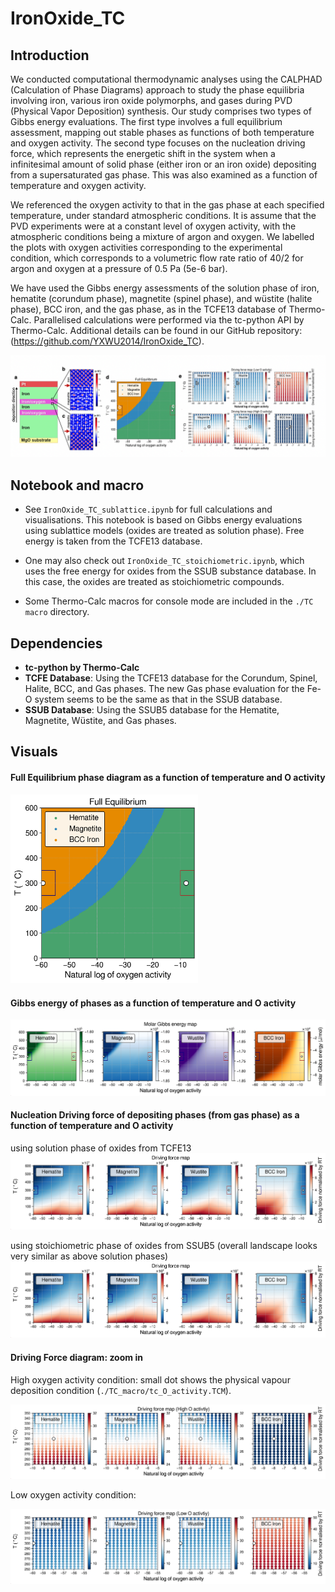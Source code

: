 # IronOxide_TC

<!-- ## Updates 2023-10-15

Now in Jupyter Notebook.

I have tried to implement the three types of Gibbs energy assessments: Full Equilibrium, Molar Gibbs Energy, and Driving Force against the gas phase (normalised).

Still need to have another check to ensure the calculations are 100% consistent with Console mode and to determine if we need to try other databases.

- Pressure = 0.5 Pa (5e-6 bar) and only Fe and O
- Plotting as T(K) and ln(Oxygen activity): referenced to the oxygen gas phase at each temperature -->

## Introduction

We conducted computational thermodynamic analyses using the CALPHAD (Calculation of Phase Diagrams) approach to study the phase equilibria involving iron, various iron oxide polymorphs, and gases during PVD (Physical Vapor Deposition) synthesis. Our study comprises two types of Gibbs energy evaluations. The first type involves a full equilibrium assessment, mapping out stable phases as functions of both temperature and oxygen activity. The second type focuses on the nucleation driving force, which represents the energetic shift in the system when a infinitesimal amount of solid phase (either iron or an iron oxide) depositing from a supersaturated gas phase. This was also examined as a function of temperature and oxygen activity.

We referenced the oxygen activity to that in the gas phase at each specified temperature, under standard atmospheric conditions. It is assume that the PVD experiments were at a constant level of oxygen activity, with the atmospheric conditions being a mixture of argon and oxygen. We labelled the plots with oxygen activities corresponding to the experimental condition, which corresponds to a volumetric flow rate ratio of 40/2 for argon and oxygen at a pressure of 0.5 Pa (5e-6 bar).

We have used the Gibbs energy assessments of the solution phase of iron, hematite (corundum phase), magnetite (spinel phase), and wüstite (halite phase), BCC iron, and the gas phase, as in the TCFE13 database of Thermo-Calc. Parallelised calculations were performed via the tc-python API by Thermo-Calc. Additional details can be found in our GitHub repository: (https://github.com/YXWU2014/IronOxide_TC).

<img src="Fig_4_Summary.png"/>

## Notebook and macro

- See `IronOxide_TC_sublattice.ipynb` for full calculations and visualisations. This notebook is based on Gibbs energy evaluations using sublattice models (oxides are treated as solution phase). Free energy is taken from the TCFE13 database.

- One may also check out `IronOxide_TC_stoichiometric.ipynb`, which uses the free energy for oxides from the SSUB substance database. In this case, the oxides are treated as stoichiometric compounds.

- Some Thermo-Calc macros for console mode are included in the `./TC macro` directory.

<!-- In the realm of materials science, particularly when examining oxides, understanding thermodynamic properties is essential. These properties are especially critical for applications such as corrosion resistance in aqueous environments under atmospheric conditions.

There are two categories of oxides in focus: stoichiometric and non-stoichiometric. Stoichiometric oxides have fixed compositions, while non-stoichiometric oxides exhibit variable composition. Theoretical models like Gibbs free energy often help in describing the thermodynamic features of these materials.

### Stoichiometric Oxides

In stoichiometric oxides, the Gibbs free energy is often solely dependent on temperature within certain temperature ranges. Researchers typically use this temperature-dependence to derive specific coefficients that describe thermal properties. These coefficients are either experimentally determined or computed using first-principles calculations.

### Non-stoichiometric Oxides

For non-stoichiometric oxides, things get a bit more complicated due to their 'solution-like' nature, meaning they can exist in various compositions. The Gibbs free energy in this case is calculated using models that consider sublattices—essentially, small sections of the overall crystal structure where particular atoms or ions reside. These models account for multiple aspects, such as:

1. The unreacted elements in their most stable states.
2. Entropy contributions, which represent the degree of disorder within the system.
3. Interaction energies between constituents, which could be temperature-dependent.

These components are generally determined by computational methods and offer valuable insights into phenomena like phase stability and transformation pathways in these materials.

By fully understanding both the stoichiometric and non-stoichiometric oxides' thermodynamic properties, researchers can better predict material behavior under various conditions, offering the potential for improved material design. -->

## Dependencies

- **tc-python by Thermo-Calc**
- **TCFE Database**: Using the TCFE13 database for the Corundum, Spinel, Halite, BCC, and Gas phases. The new Gas phase evaluation for the Fe-O system seems to be the same as that in the SSUB database.
- **SSUB Database**: Using the SSUB5 database for the Hematite, Magnetite, Wüstite, and Gas phases.

## Visuals

#### Full Equilibrium phase diagram as a function of temperature and O activity

<img src="IronOxide_TC_sublattice_FullEquil.png" width="300"/>
  
#### Gibbs energy of phases as a function of temperature and O activity

<img src="IronOxide_TC_sublattice_Gm_phases.png"/>

#### Nucleation Driving force of depositing phases (from gas phase) as a function of temperature and O activity

using solution phase of oxides from TCFE13
<img src="IronOxide_TC_sublattice_DGM_phases_full.png"/>

using stoichiometric phase of oxides from SSUB5 (overall landscape looks very similar as above solution phases)
<img src="IronOxide_TC_stoichiometric_DGM_phases_full.png"/>

#### Driving Force diagram: zoom in

High oxygen activity condition: small dot shows the physical vapour deposition condition (`./TC_macro/tc_O_activity.TCM`).

<img src="IronOxide_TC_sublattice_DGM_phases_highO.png"/>

Low oxygen activity condition:

<img src="IronOxide_TC_sublattice_DGM_phases_lowO.png"/>
